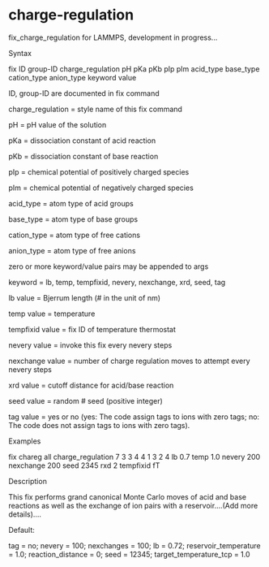 # charge-regulation
fix_charge_regulation for LAMMPS, development in progress...

Syntax

fix ID group-ID charge_regulation pH pKa pKb pIp pIm acid_type base_type cation_type anion_type keyword value

ID, group-ID are documented in fix command

charge_regulation = style name of this fix command

pH = pH value of the solution 

pKa = dissociation constant of acid reaction 

pKb = dissociation constant of base reaction

pIp = chemical potential of positively charged species

pIm = chemical potential of negatively charged species

acid_type = atom type of acid groups

base_type = atom type of base groups

cation_type = atom type of free cations

anion_type = atom type of free anions

zero or more keyword/value pairs may be appended to args

keyword = lb, temp, tempfixid, nevery, nexchange, xrd, seed, tag

lb value = Bjerrum length (# in the unit of nm)

temp value = temperature 

tempfixid value = fix ID of temperature thermostat

nevery value = invoke this fix every nevery steps

nexchange value = number of charge regulation moves to attempt every nevery steps

xrd value = cutoff distance for acid/base reaction

seed value = random # seed (positive integer)

tag value = yes or no (yes: The code assign tags to ions with zero tags; no: The code does not assign tags to ions with zero tags).

Examples

fix chareg all charge_regulation 7 3 3 4 4 1 3 2 4 lb 0.7 temp 1.0 nevery 200 nexchange 200 seed 2345 rxd 2 tempfixid fT

Description

This fix performs grand canonical Monte Carlo moves of acid and base reactions as well as the exchange of ion pairs with a reservoir.…(Add more details)….

Default:

tag = no; nevery = 100; nexchanges = 100; lb = 0.72; reservoir_temperature = 1.0; reaction_distance = 0; seed = 12345; target_temperature_tcp = 1.0
